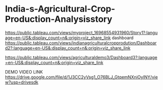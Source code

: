 # India-s-Agricultural-Crop-Production-Analysisstory
https://public.tableau.com/views/myproject_16968554931960/Story1?:language=en-US&:display_count=n&:origin=viz_share_link
dashboard
https://public.tableau.com/views/indianagriculturalcropprodution/Dashboard2?:language=en-US&:display_count=n&:origin=viz_share_link

https://public.tableau.com/views/agriculturaldemo3/Dashboard3?:language=en-US&:display_count=n&:origin=viz_share_link

DEMO VIDEO LINK
https://drive.google.com/file/d/1J3CC2yVsg1_O76BLJ_GtqemNXniOylNY/view?usp=drivesdk
